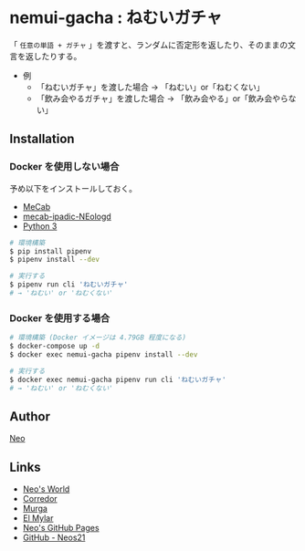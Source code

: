 # nemui-gacha : ねむいガチャ

「 `任意の単語 + ガチャ` 」を渡すと、ランダムに否定形を返したり、そのままの文言を返したりする。

- 例
    - 「ねむいガチャ」を渡した場合 → 「ねむい」or「ねむくない」
    - 「飲み会やるガチャ」を渡した場合 → 「飲み会やる」or「飲み会やらない」


## Installation

### Docker を使用しない場合

予め以下をインストールしておく。

- [MeCab](https://taku910.github.io/mecab/)
- [mecab-ipadic-NEologd](https://github.com/neologd/mecab-ipadic-neologd)
- [Python 3](https://www.python.org/)

```sh
# 環境構築
$ pip install pipenv
$ pipenv install --dev

# 実行する
$ pipenv run cli 'ねむいガチャ'
# → 'ねむい' or 'ねむくない'
```

### Docker を使用する場合

```sh
# 環境構築 (Docker イメージは 4.79GB 程度になる)
$ docker-compose up -d
$ docker exec nemui-gacha pipenv install --dev

# 実行する
$ docker exec nemui-gacha pipenv run cli 'ねむいガチャ'
# → 'ねむい' or 'ねむくない'
```


## Author

[Neo](http://neo.s21.xrea.com/)


## Links

- [Neo's World](http://neo.s21.xrea.com/)
- [Corredor](https://neos21.hatenablog.com/)
- [Murga](https://neos21.hatenablog.jp/)
- [El Mylar](https://neos21.hateblo.jp/)
- [Neo's GitHub Pages](https://neos21.github.io/)
- [GitHub - Neos21](https://github.com/Neos21/)
